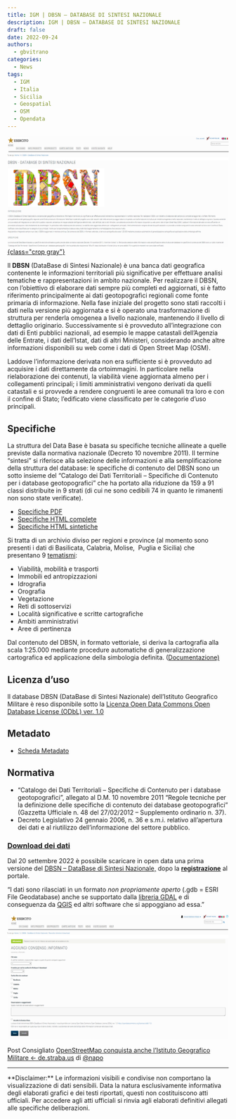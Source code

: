 ```yaml
---
title: IGM | DBSN – DATABASE DI SINTESI NAZIONALE
description: IGM | DBSN – DATABASE DI SINTESI NAZIONALE
draft: false
date: 2022-09-24
authors:
  - gbvitrano
categories:
  - News
tags:
  - IGM
  - Italia
  - Sicilia
  - Geospatial
  - OSM
  - Opendata
--- 
```

<style>
.md-typeset code { background-color: #fff0;}  
.md-typeset pre>code { background-color: #fff0;}  
</style>
[![IGM | DBSN – DATABASE DI SINTESI NAZIONALE](dbsn.webp "Italia | IGM | DBSN – DATABASE DI SINTESI NAZIONALE" ){class="crop gray"}](index.md) 

Il **DBSN** (DataBase di Sintesi Nazionale) è una banca dati geografica contenente le informazioni territoriali più significative per effettuare analisi tematiche e rappresentazioni in ambito nazionale. Per realizzare il DBSN, con l’obiettivo di elaborare dati sempre più completi ed aggiornati, si è fatto riferimento principalmente ai dati geotopografici regionali come fonte primaria di informazione. Nella fase iniziale del progetto sono stati raccolti i dati nella versione più aggiornata e si è operato una trasformazione di struttura per renderla omogenea a livello nazionale, mantenendo il livello di dettaglio originario. <!-- more -->  Successivamente si è provveduto all’integrazione con dati di Enti pubblici nazionali, ad esempio le mappe catastali dell’Agenzia delle Entrate, i dati dell’Istat, dati di altri Ministeri, considerando anche altre informazioni disponibili su web come i dati di Open Street Map (OSM).

Laddove l’informazione derivata non era sufficiente si è provveduto ad acquisire i dati direttamente da ortoimmagini. In particolare nella rielaborazione dei contenuti, la viabilità viene aggiornata almeno per i collegamenti principali; i limiti amministrativi vengono derivati da quelli catastali e si provvede a rendere congruenti le aree comunali tra loro e con il confine di Stato; l’edificato viene classificato per le categorie d’uso principali.

## Specifiche
La struttura del Data Base è basata su specifiche tecniche allineate a quelle previste dalla normativa nazionale (Decreto 10 novembre 2011). Il termine “sintesi” si riferisce alla selezione delle informazioni e alla semplificazione della struttura del database: le specifiche di contenuto del DBSN sono un sotto insieme del “Catalogo dei Dati Territoriali – Specifiche di Contenuto per i database geotopografici” che ha portato alla riduzione da 159 a 91 classi distribuite in 9 strati (di cui ne sono cedibili 74 in quanto le rimanenti non sono state verificate).

* [Specifiche PDF](https://www.igmi.org/boaga_caloger_api4242_rosbind/dbsn/dbsn_specs.pdf)
* [Specifiche HTML complete](https://www.igmi.org/boaga_caloger_api4242_rosbind/dbsn/dbsn_specs_all.html)
* [Specifiche HTML sintetiche](https://www.igmi.org/boaga_caloger_api4242_rosbind/dbsn/dbsn_specs_redux.html)

Si tratta di un archivio diviso per regioni e province (al momento sono presenti i dati di Basilicata, Calabria, Molise,  Puglia e Sicilia) che presentano 9 [tematismi](https://www.igmi.org/boaga_caloger_api4242_rosbind/dbsn/dbsn_specs_redux.html):

* Viabilità, mobilità e trasporti
* Immobili ed antropizzazioni
* Idrografia
* Orografia
* Vegetazione
* Reti di sottoservizi
* Località significative e scritte cartografiche
* Ambiti amministrativi
* Aree di pertinenza

Dal contenuto del DBSN, in formato vettoriale, si deriva la cartografia alla scala 1:25.000 mediante procedure automatiche di generalizzazione cartografica ed applicazione della simbologia definita. ([Documentazione)](https://www.igmi.org/boaga_caloger_api4242_rosbind/dbsn/dbsn_specs_all.html)

## Licenza d’uso
Il database DBSN (DataBase di Sintesi Nazionale) dell’Istituto Geografico Militare è reso disponibile sotto la [Licenza Open Data Commons Open Database License (ODbL) ver. 1.0](https://opendatacommons.org/licenses/odbl/1-0/)

## Metadato

* [Scheda Metadato](https://www.igmi.org/boaga_caloger_api4242_rosbind/dbsn/scheda.xml)
## Normativa

* “Catalogo dei Dati Territoriali – Specifiche di Contenuto per i database geotopografici”, allegato al D.M. 10 novembre 2011 “Regole tecniche per la definizione delle specifiche di contenuto dei database geotopografici” (Gazzetta Ufficiale n. 48 del 27/02/2012 – Supplemento ordinario n. 37).
* Decreto Legislativo 24 gennaio 2006, n. 36 e s.m.i. relativo all’apertura dei dati e al riutilizzo dell’informazione del settore pubblico.
### **[Download dei dati](https://www.igmi.org/acl_users/credentials_cookie_auth/require_login?came_from=https%3A//www.igmi.org/it/dbsn-database-di-sintesi-nazionale/raccolta-richiesta-di-download/%2B%2Badd%2B%2Bplanetek.igm_types.consenso_informato)**
Dal 20 settembre 2022 è possibile scaricare in open data una prima versione del [DBSN – DataBase di Sintesi Nazionale,](https://www.igmi.org/it/dbsn-database-di-sintesi-nazionale) dopo la **[registrazione](https://www.igmi.org/acl_users/credentials_cookie_auth/require_login?came_from=https%3A//www.igmi.org/it/dbsn-database-di-sintesi-nazionale/raccolta-richiesta-di-download/%2B%2Badd%2B%2Bplanetek.igm_types.consenso_informato)** al portale.

“I dati sono rilasciati in un formato _non propriamente aperto_ (.gdb = ESRI File Geodatabase) anche se supportato dalla [libreria GDAL](https://gdal.org/drivers/vector/openfilegdb.html) e di conseguenza da [QGIS](https://www.qgis.org/it/site/) ed altri software che si appoggiano ad essa.”


![IGM | Download dei dati del DBSN – DATABASE DI SINTESI NAZIONALE](scarica.webp "IGM | Download dei dati del DBSN – DATABASE DI SINTESI NAZIONALE")

Post Consigliato [OpenStreetMap conquista anche l’Istituto Geografico Militare ← de.straba.us](https://de.straba.us/openstreetmap-conquista-anche-listituto-geografico-militare/) di [@napo](https://twitter.com/napo)

<hr>
**Disclaimer:** Le informazioni visibili e condivise non comportano la visualizzazione di dati sensibili. Data la natura esclusivamente informativa degli elaborati grafici e dei testi riportati, questi non costituiscono atti ufficiali. Per accedere agli atti ufficiali si rinvia agli elaborati definitivi allegati alle specifiche deliberazioni.